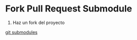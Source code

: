 # Fork Pull Request Submodule

1. Haz un fork del proyecto 


[git submodules](https://git-scm.com/book/en/v2/Git-Tools-Submodules)
